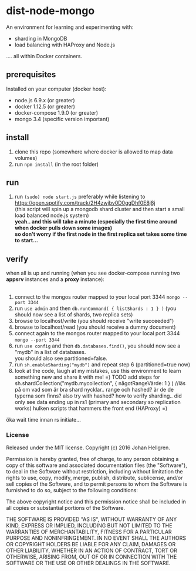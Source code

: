 # dist-node-mongo

An environment for learning and experimenting with:

- sharding in MongoDB
- load balancing with HAProxy and Node.js

.... all within Docker containers.

## prerequisites

Installed on your computer (docker host):

- node.js 6.9.x (or greater)
- docker 1.12.5 (or greater)
- docker-compose 1.9.0 (or greater)
- mongo 3.4 (specific version important)

## install

1) clone this repo (somewhere where docker is allowed to map data volumes)<br>
2) run `npm install` (in the root folder)

## run

1) run `(sudo) node start.js` preferably while listening to https://open.spotify.com/track/2H4zwjbv0D0ggDhf0E8j8j <br>
(this script will spin up a mongodb shard cluster and then start a small load balanced node.js system)<br>
**yeah.. and this will take a minute (especially the first time around when docker pulls down some images) <br/> so don't worry if the first node in the first replica set takes some time to start...**

## verify

when all is up and running (when you see docker-compose running two **appsrv** instances and a **proxy** instance):<br>
<br>
1) connect to the mongos router mapped to your local port 3344 `mongo --port 3344`<br>
2) run `use admin` and then `db.runCommand( { listShards : 1 } )` (you should now see a list of shards, two replica sets)<br>
3) browse to localhost/write (you should receive "write succeeded")<br>
4) browse to localhost/read (you should receive a dummy document)<br>
5) connect again to the mongos router mapped to your local port 3344 `mongo --port 3344`<br>
6) run `use config` and then `db.databases.find()`, you should now see a "mydb" in a list of databases.<br>
you should also see partitioned=false.<br>
7) run `sh.enableSharding("mydb")` and repeat step 6 (partitioned=true now)<br>
8) look at the code, laugh at my mistakes, use this environment to learn something new and share it with me! =)
TODO
add steps for
sh.shardCollection("mydb.mycollection", { någotRangeVärde: 1 } ) //läs på om vad som är bra shard nycklar.. range och hashed? är de de typerna som finns?
also try with hashed?
how to verify sharding.. did only see data ending up in rs1 (primary and secondary so replication works)
hulken scripts that hammers the front end (HAProxy) =)

öka wait time innan rs initiate...

### License

Released under the MIT license. Copyright (c) 2016 Johan Hellgren.

Permission is hereby granted, free of charge, to any person obtaining a copy of this software and associated documentation files (the "Software"), to deal in the Software without restriction, including without limitation the rights to use, copy, modify, merge, publish, distribute, sublicense, and/or sell copies of the Software, and to permit persons to whom the Software is furnished to do so, subject to the following conditions:

The above copyright notice and this permission notice shall be included in all copies or substantial portions of the Software.

THE SOFTWARE IS PROVIDED "AS IS", WITHOUT WARRANTY OF ANY KIND, EXPRESS OR IMPLIED, INCLUDING BUT NOT LIMITED TO THE WARRANTIES OF MERCHANTABILITY, FITNESS FOR A PARTICULAR PURPOSE AND NONINFRINGEMENT. IN NO EVENT SHALL THE AUTHORS OR COPYRIGHT HOLDERS BE LIABLE FOR ANY CLAIM, DAMAGES OR OTHER LIABILITY, WHETHER IN AN ACTION OF CONTRACT, TORT OR OTHERWISE, ARISING FROM, OUT OF OR IN CONNECTION WITH THE SOFTWARE OR THE USE OR OTHER DEALINGS IN THE SOFTWARE.
